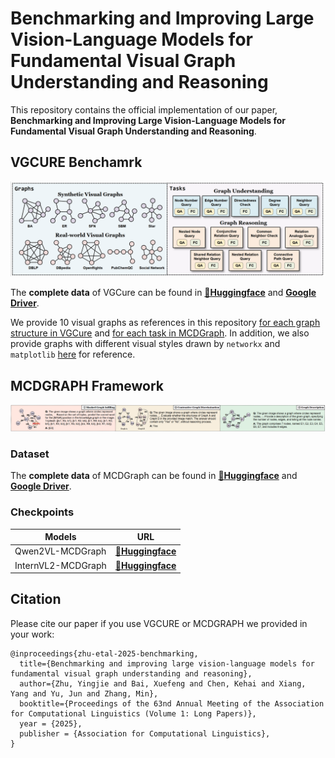 # Benchmarking and Improving Large Vision-Language Models for Fundamental Visual Graph Understanding and Reasoning

This repository contains the official implementation of our paper, **Benchmarking and Improving Large Vision-Language Models for Fundamental Visual Graph Understanding and Reasoning**.

## VGCURE Benchamrk

![](introduction.png)

The **complete data** of VGCure can be found in [**🤗Huggingface**](https://huggingface.co/datasets/AAAndyZ/VGCure) and [**Google Driver**](https://drive.google.com/drive/folders/1WF3KyYTh3flhICzexoqHvV7OzWmxt1aB?usp=sharing).

We provide 10 visual graphs as references in this repository [for each graph structure in VGCure](VGCure/images/) and [for each task in MCDGraph](MCDGraph/images/).
In addition, we also provide graphs with different visual styles drawn by `networkx` and `matplotlib` [here](VGCure/images_networkx/) for reference.

## MCDGRAPH Framework

![](MCDGRAPH.png)

### Dataset

The **complete data** of MCDGraph can be found in [**🤗Huggingface**](https://huggingface.co/datasets/AAAndyZ/VGCure) and [**Google Driver**](https://drive.google.com/drive/folders/1WF3KyYTh3flhICzexoqHvV7OzWmxt1aB?usp=sharing).

### Checkpoints
| Models             |    URL   |
|--------------------|:--------:|
| Qwen2VL-MCDGraph   | [**🤗Huggingface**](https://huggingface.co/AAAndyZ/Qwen2VL_MCDGraph)|
| InternVL2-MCDGraph | [**🤗Huggingface**](https://huggingface.co/AAAndyZ/InternVL2_MCDGraph)|


## Citation
Please cite our paper if you use VGCURE or MCDGRAPH we provided in your work:
```
@inproceedings{zhu-etal-2025-benchmarking,
  title={Benchmarking and improving large vision-language models for fundamental visual graph understanding and reasoning},
  author={Zhu, Yingjie and Bai, Xuefeng and Chen, Kehai and Xiang, Yang and Yu, Jun and Zhang, Min},
  booktitle={Proceedings of the 63nd Annual Meeting of the Association for Computational Linguistics (Volume 1: Long Papers)},
  year = {2025},
  publisher = {Association for Computational Linguistics},
}
```
